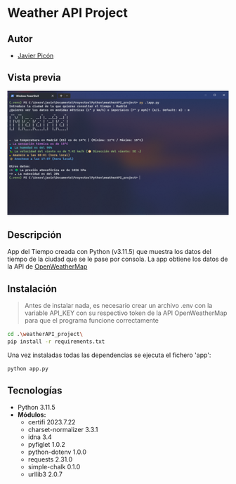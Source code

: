 # Weather API Project

## Autor

* [Javier Picón](https://github.com/MCPikon)

## Vista previa

![WeatherAPIProject Image](image.jpg)

## Descripción

App del Tiempo creada con Python (v3.11.5) que muestra los datos del tiempo de la ciudad que se le pase por consola. La app obtiene los datos de la API de [OpenWeatherMap](https://openweathermap.org/api)

## Instalación

> Antes de instalar nada, es necesario crear un archivo .env con la variable API_KEY con su respectivo token de la API OpenWeatherMap para que el programa funcione correctamente

```bash
cd .\weatherAPI_project\
pip install -r requirements.txt
```

Una vez instaladas todas las dependencias se ejecuta el fichero 'app':

```bash
python app.py
```

## Tecnologías

* Python 3.11.5
* **Módulos:**
  * certifi 2023.7.22
  * charset-normalizer 3.3.1
  * idna 3.4
  * pyfiglet 1.0.2
  * python-dotenv 1.0.0
  * requests 2.31.0
  * simple-chalk 0.1.0
  * urllib3 2.0.7
